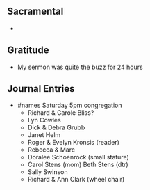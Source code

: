 
## Sacramental
- 

## Gratitude
- My sermon was quite the buzz for 24 hours

## Journal Entries
-  #names Saturday 5pm congregation
	- Richard & Carole Bliss?
	- Lyn Cowles
	- Dick & Debra Grubb
	- Janet Helm
	- Roger & Evelyn Kronsis (reader)
	- Rebecca & Marc
	- Doralee Schoenrock (small stature)
	- Carol Stens (mom) Beth Stens (dtr)
	- Sally Swinson
	- Richard & Ann Clark (wheel chair)
